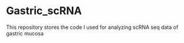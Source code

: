 # Gastric_scRNA
This repository stores the code I used for analyzing scRNA seq data of gastric mucosa

